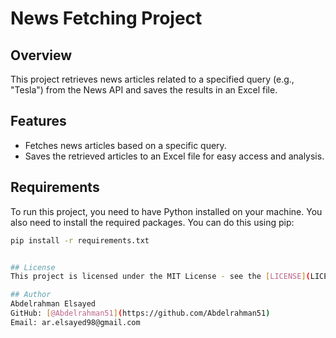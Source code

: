 # News Fetching Project

## Overview
This project retrieves news articles related to a specified query (e.g., "Tesla") from the News API and saves the results in an Excel file. 

## Features
- Fetches news articles based on a specific query.
- Saves the retrieved articles to an Excel file for easy access and analysis.

## Requirements
To run this project, you need to have Python installed on your machine. You also need to install the required packages. You can do this using pip:

```bash
pip install -r requirements.txt


## License
This project is licensed under the MIT License - see the [LICENSE](LICENSE) file for details.

## Author
Abdelrahman Elsayed  
GitHub: [@Abdelrahman51](https://github.com/Abdelrahman51)  
Email: ar.elsayed98@gmail.com